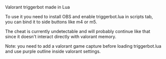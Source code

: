 Valorant triggerbot made in Lua

To use it you need to install OBS and enable triggerbot.lua in scripts tab, you can bind it to side buttons like m4 or m5.

The cheat is currently undetectable and will probably continue like that since it doesn't interact directly with valorant memory.

Note: you need to add a valorant game capture before loading triggerbot.lua and use purple outline inside valorant settings.


